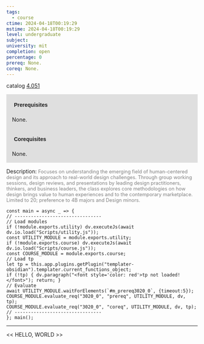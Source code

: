 ```yaml
---
tags:
  - course
ctime: 2024-04-18T00:19:29
mstime: 2024-04-18T00:19:29
level: undergraduate
subject: 
university: mit
completion: open
percentage: 0
prereq: None.
coreq: None.
---
```


catalog [4.051](http://student.mit.edu/catalog/m4a.html#4.051)

<span style="display: block; padding: 15px; background-color: rgb(100, 100, 100, 0.2);"><font id="m_prereq3020_0" style="display: block; font-family: Arial, sans-serif; font-weight: bold; padding: 5px">Prerequisites</font><br><span id="prereq3020_0">None.</span></span>
<span style="display: block; padding: 15px; background-color: rgb(100, 100, 100, 0.2);"><font id="m_coreq3020_0" style="display: block; font-family: Arial, sans-serif; font-weight: bold; padding: 5px">Corequisites</font><br><span id="coreq3020_0">None.</span></span>

<font style="">Description:</font>
<font style="color: grey; font-size: 0.8rem;">Focuses on understanding the emerging field of human-centered design and its approach to real-world design challenges. Through group working sessions, design reviews, and presentations by leading design practitioners, thinkers, and business leaders, the class explores core methodologies on how design brings value to human experiences and to the contemporary marketplace. Limited to 20; preference to 4B majors and Design minors.</font>

```dataviewjs
const main = async _ => {
// --------------------------------
// Load modules
if (!module.exports.utility) dv.executeJs(await dv.io.load("Scripts/utility.js"));
const UTILITY_MODULE = module.exports.utility;
if (!module.exports.course) dv.executeJs(await dv.io.load("Scripts/course.js"));
const COURSE_MODULE = module.exports.course;
// Load tp
let tp = this.app.plugins.getPlugin("templater-obsidian").templater.current_functions_object;
if (!tp) { dv.paragraph("<font style='color: red'>tp not loaded!</font>"); return; }
// Evaluate
await UTILITY_MODULE.waitForElements(`#m_prereq3020_0`, {timeout:5});
COURSE_MODULE.evaluate_req("3020_0", "prereq", UTILITY_MODULE, dv, tp);
COURSE_MODULE.evaluate_req("3020_0", "coreq", UTILITY_MODULE, dv, tp);
// --------------------------------
}; main();
```

---

<< HELLO, WORLD >>
